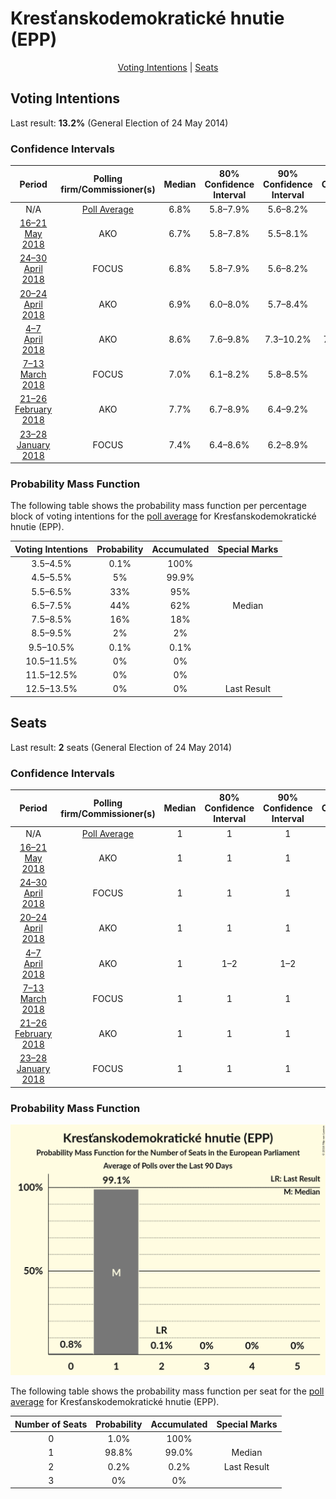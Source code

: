 # Kresťanskodemokratické hnutie (EPP)

<p align="center"><a href="#voting-intentions">Voting Intentions</a> | <a href="#seats">Seats</a></p>

## Voting Intentions

Last result: **13.2%** (General Election of 24 May 2014)

### Confidence Intervals

| Period     | Polling firm/Commissioner(s) | Median | 80% Confidence Interval | 90% Confidence Interval | 95% Confidence Interval | 99% Confidence Interval |
|:----------:|:----------------:|:-----------:|:-----------------------:|:-----------------------:|:-----------------------:|:-----------------------:|
| N/A | [Poll Average](average.html) | 6.8% | 5.8–7.9% | 5.6–8.2% | 5.3–8.5% | 4.9–9.0% |
| [16–21 May 2018](2018-05-21-AKO.html) | AKO | 6.7% | 5.8–7.8% | 5.5–8.1% | 5.3–8.4% | 4.9–9.0% |
| [24–30 April 2018](2018-04-30-FOCUS.html) | FOCUS | 6.8% | 5.8–7.9% | 5.6–8.2% | 5.4–8.5% | 5.0–9.1% |
| [20–24 April 2018](2018-04-24-AKO.html) | AKO | 6.9% | 6.0–8.0% | 5.7–8.4% | 5.5–8.6% | 5.1–9.2% |
| [4–7 April 2018](2018-04-07-AKO.html) | AKO | 8.6% | 7.6–9.8% | 7.3–10.2% | 7.0–10.5% | 6.5–11.1% |
| [7–13 March 2018](2018-03-13-FOCUS.html) | FOCUS | 7.0% | 6.1–8.2% | 5.8–8.5% | 5.6–8.8% | 5.2–9.3% |
| [21–26 February 2018](2018-02-26-AKO.html) | AKO | 7.7% | 6.7–8.9% | 6.4–9.2% | 6.2–9.5% | 5.8–10.1% |
| [23–28 January 2018](2018-01-28-FOCUS.html) | FOCUS | 7.4% | 6.4–8.6% | 6.2–8.9% | 5.9–9.2% | 5.5–9.8% |

### Probability Mass Function

The following table shows the probability mass function per percentage block of voting intentions for the [poll average](average.html) for Kresťanskodemokratické hnutie (EPP).

| Voting Intentions | Probability | Accumulated | Special Marks |
|:-----------------:|:-----------:|:-----------:|:-------------:|
| 3.5–4.5% | 0.1% | 100% |  |
| 4.5–5.5% | 5% | 99.9% |  |
| 5.5–6.5% | 33% | 95% |  |
| 6.5–7.5% | 44% | 62% | Median |
| 7.5–8.5% | 16% | 18% |  |
| 8.5–9.5% | 2% | 2% |  |
| 9.5–10.5% | 0.1% | 0.1% |  |
| 10.5–11.5% | 0% | 0% |  |
| 11.5–12.5% | 0% | 0% |  |
| 12.5–13.5% | 0% | 0% | Last Result |


## Seats

Last result: **2** seats (General Election of 24 May 2014)

### Confidence Intervals

| Period     | Polling firm/Commissioner(s) | Median | 80% Confidence Interval | 90% Confidence Interval | 95% Confidence Interval | 99% Confidence Interval |
|:----------:|:----------------:|:------:|:-----------------------:|:-----------------------:|:-----------------------:|:-----------------------:|
| N/A | [Poll Average](average.html) | 1 | 1 | 1 | 1 | 0–1 |
| [16–21 May 2018](2018-05-21-AKO.html) | AKO | 1 | 1 | 1 | 1 | 0–1 |
| [24–30 April 2018](2018-04-30-FOCUS.html) | FOCUS | 1 | 1 | 1 | 1 | 1 |
| [20–24 April 2018](2018-04-24-AKO.html) | AKO | 1 | 1 | 1 | 1 | 0–1 |
| [4–7 April 2018](2018-04-07-AKO.html) | AKO | 1 | 1–2 | 1–2 | 1–2 | 1–2 |
| [7–13 March 2018](2018-03-13-FOCUS.html) | FOCUS | 1 | 1 | 1 | 1 | 1 |
| [21–26 February 2018](2018-02-26-AKO.html) | AKO | 1 | 1 | 1 | 1 | 1–2 |
| [23–28 January 2018](2018-01-28-FOCUS.html) | FOCUS | 1 | 1 | 1 | 1 | 1–2 |

### Probability Mass Function

![Graph with seats probability mass function not yet produced](average-seats-pmf-kresťanskodemokratickéhnutieepp.png "Seats Probability Mass Function")

The following table shows the probability mass function per seat for the [poll average](average.html) for Kresťanskodemokratické hnutie (EPP).

| Number of Seats | Probability | Accumulated | Special Marks |
|:---------------:|:-----------:|:-----------:|:-------------:|
| 0 | 1.0% | 100% |  |
| 1 | 98.8% | 99.0% | Median |
| 2 | 0.2% | 0.2% | Last Result |
| 3 | 0% | 0% |  |


